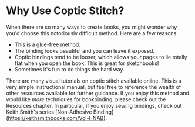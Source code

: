 # Why Use Coptic Stitch?

When there are so many ways to create books, you might wonder why you'd choose this notoriously difficult method. Here are a few reasons:  

- This is a glue-free method.
- The binding looks beautiful and you can leave it exposed.
- Coptic bindings tend to be looser, which allows your pages to lie totally flat when you open the book. This is great for sketchbooks!
- Sometimes it's fun to do things the hard way.  

There are many visual tutorials on coptic stitch available online. 
This is a very simple instructional manual, but feel free to reference the wealth of other resources available for further guidance.
If you enjoy this method and would like *more* techniques for bookbinding, please check out the Resources chapter.
In particular, if you enjoy sewing bindings, check out Keith Smith's series [Non-Adhesive Binding] (https://keithsmithbooks.com/Vol-I-NAB).
